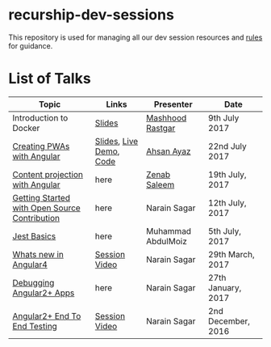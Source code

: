 # recurship-dev-sessions

This repository is used for managing all our dev session resources and [rules](rules.md) for guidance.

# List of Talks

| Topic | Links | Presenter | Date |
|---------|---------|---------------|--------|
| Introduction to Docker| [Slides](https://docs.google.com/presentation/d/1TP_k41vnTYlarznpNCvrEjSMtjHtlppdb2uOsN8PPz0/edit?usp=sharing) | [Mashhood Rastgar](https://github.com/ahsanayaz) | 9th July 2017 
| [Creating PWAs with Angular](sessions/pwas-using-angular/) | [Slides](https://slides.com/ahsanayaz/creating-pwas-using-angular/), [Live Demo](https://ahsanayaz.github.io/ng-books-pwa), [Code](https://github.com/AhsanAyaz/ng-books-pwa)| [Ahsan Ayaz](https://github.com/ahsanayaz) | 22nd July 2017
|[Content projection with Angular](sessions/ng-content-projection) | here | [Zenab Saleem](https://github.com/ZenabKhan) | 19th July, 2017
| [Getting Started with Open Source Contribution](sessions/opensource-contribution/) | here | Narain Sagar | 12th July, 2017
| [Jest Basics](sessions/jest/readme.md) | here | Muhammad AbdulMoiz | 5th July, 2017 |
| [Whats new in Angular4](sessions/ng4/) | [Session Video](https://youtu.be/cKz6O6r9sCY) | Narain Sagar | 29th March, 2017
| [Debugging Angular2+ Apps](sessions/ng-debugging/) | here | Narain Sagar | 27th January, 2017
| [Angular2+ End To End Testing](sessions/ng-e2e-testing/) | [Session Video](https://youtu.be/rpXKZQmFtLM) | Narain Sagar | 2nd December, 2016
